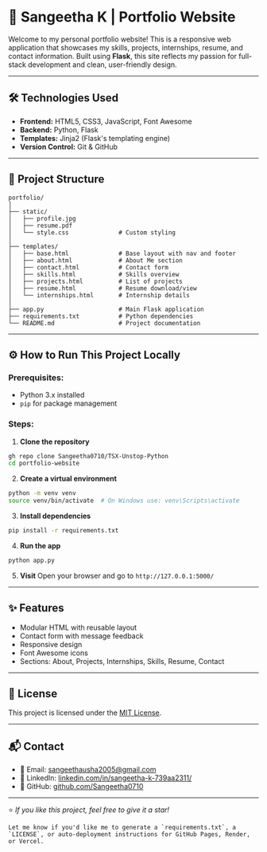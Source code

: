 
# 💼 Sangeetha K | Portfolio Website

Welcome to my personal portfolio website! This is a responsive web application that showcases my skills, projects, internships, resume, and contact information. Built using **Flask**, this site reflects my passion for full-stack development and clean, user-friendly design.


---

## 🛠️ Technologies Used

- **Frontend:** HTML5, CSS3, JavaScript, Font Awesome
- **Backend:** Python, Flask
- **Templates:** Jinja2 (Flask's templating engine)
- **Version Control:** Git & GitHub

---

## 📁 Project Structure

```plaintext
portfolio/
│
├── static/
│   ├── profile.jpg
│   ├── resume.pdf
│   └── style.css              # Custom styling
│
├── templates/
│   ├── base.html              # Base layout with nav and footer
│   ├── about.html             # About Me section
│   ├── contact.html           # Contact form
│   ├── skills.html            # Skills overview
│   ├── projects.html          # List of projects
│   ├── resume.html            # Resume download/view
│   └── internships.html       # Internship details
│
├── app.py                     # Main Flask application
├── requirements.txt           # Python dependencies
└── README.md                  # Project documentation
````

---

## ⚙️ How to Run This Project Locally

### Prerequisites:

* Python 3.x installed
* `pip` for package management

### Steps:

1. **Clone the repository**

```bash
gh repo clone Sangeetha0710/TSX-Unstop-Python
cd portfolio-website
```

2. **Create a virtual environment**

```bash
python -m venv venv
source venv/bin/activate  # On Windows use: venv\Scripts\activate
```

3. **Install dependencies**

```bash
pip install -r requirements.txt
```

4. **Run the app**

```bash
python app.py
```

5. **Visit**
   Open your browser and go to `http://127.0.0.1:5000/`

---

## ✨ Features

* Modular HTML with reusable layout
* Contact form with message feedback
* Responsive design
* Font Awesome icons
* Sections: About, Projects, Internships, Skills, Resume, Contact

---

## 📄 License

This project is licensed under the [MIT License](LICENSE).

---

## 📬 Contact

* 📧 Email: [sangeethausha2005@gmail.com](mailto:sangeethausha2005@gmail.com)
* 🔗 LinkedIn: [linkedin.com/in/sangeetha-k-739aa2311/](https://www.linkedin.com/in/sangeetha-k-739aa2311/)
* 🐙 GitHub: [github.com/Sangeetha0710](https://github.com/Sangeetha0710)
---

⭐️ *If you like this project, feel free to give it a star!*

```
Let me know if you'd like me to generate a `requirements.txt`, a `LICENSE`, or auto-deployment instructions for GitHub Pages, Render, or Vercel.
```

